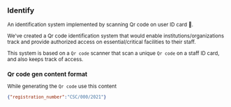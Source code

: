 ### Identify
<sub>
An identification system implemented by scanning Qr code on user ID card 📑.

We've created a Qr code identification system that would enable institutions/organizations track and provide authorized access on essential/critical facilities to their staff.

This system is based on a `Qr code` scanner that scan a unique `Qr code` on a staff ID card, and also keeps track of access.
</sub>

### Qr code gen content format
While generating the `Qr code` use this content
```json
{"registration_number":"CSC/000/2021"}
```
